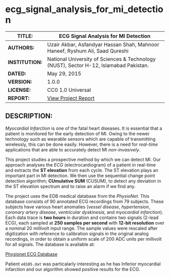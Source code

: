 # ecg_signal_analysis_for_mi_detection

| **TITLE:**  | ECG Signal Analysis for MI Detection |
| ------------- | ----------- |
| **AUTHORS:**  | Uzair Akbar, Asfandyar Hassan Shah, Mahnoor Haneef, Ryshum Ali, Saad Qureshi |
| **INSTITUTION:**  | National University of Sciences & Technology (NUST), Sector H-12, Islamabad Pakistan.  |
| **DATED:**  | May 29, 2015  |
| **VERSION:**  | 1.0.0  |
| **LICENSE:**  | CC0 1.0 Universal  |
| **REPORT:**  | [View Project Report](http://www.slideshare.net/uzairakbar25/project-report-48938679)  |

## DESCRIPTION:

*Myocardial Infarction* is one of the fatal heart diseases. It is essential that a patient is monitored for the early detection of MI. Owing to the newer technology such as wearable sensors which are capable of transmitting wirelessly, this can be done easily. However, there is a need for *real-time* applications that are able to accurately detect MI *non-invasively*.

This project studies a prospective method by which we can detect MI. Our approach analyses the *ECG* (electrocardiogram) of a patient in real-time and extracts the **ST elevation** from each cycle. The ST elevation plays an important part in MI detection. We then use the sequential change point detection algorithm; **CUmulative SUM** (CUSUM), to detect any deviation in the ST elevation spectrum and to raise an alarm if we find any.

The project uses the EDB medical database from the *PhysioNet*. This database consists of 90 annotated ECG recordings from 79 subjects. These subjects have various heart anomalies (*vessel disease*, *hypertension*, *coronary artery disease*, *ventricular dyskinesia*, and *myocardial infarction*). Each data trace is **two hours** in duration and contains two signals (2-lead ECG), each sampled at **250 samples per second** with **12-bit resolution** over a nominal 20 millivolt input range. The sample values were rescaled after digitization with reference to calibration signals in the original analog recordings, in order to obtain a uniform scale of 200 ADC units per millivolt for all signals. The database is available at:

[Physionet ECG Database](http://www.physionet.org/physiobank/database/edb/)

Patient `e0105.dat` was particalarly interesting as he has Inferior myocardial infarction and our algorithm showed positive results for the ECG.
